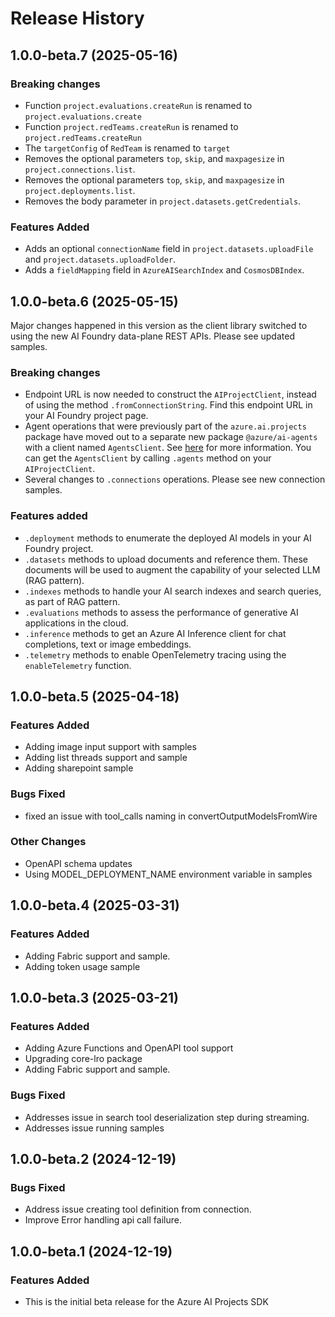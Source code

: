 # Release History

## 1.0.0-beta.7 (2025-05-16)

### Breaking changes

- Function `project.evaluations.createRun` is renamed to `project.evaluations.create`
- Function `project.redTeams.createRun` is renamed to `project.redTeams.createRun`
- The `targetConfig` of `RedTeam` is renamed to `target`
- Removes the optional parameters `top`, `skip`, and `maxpagesize` in `project.connections.list`.
- Removes the optional parameters `top`, `skip`, and `maxpagesize` in `project.deployments.list`.
- Removes the body parameter in `project.datasets.getCredentials`.

### Features Added

- Adds an optional `connectionName` field in `project.datasets.uploadFile` and `project.datasets.uploadFolder`.
- Adds a `fieldMapping` field in `AzureAISearchIndex` and `CosmosDBIndex`.

## 1.0.0-beta.6 (2025-05-15)

Major changes happened in this version as the client library switched to using the new AI Foundry data-plane REST APIs.
Please see updated samples.

### Breaking changes

- Endpoint URL is now needed to construct the `AIProjectClient`, instead of using the method
  `.fromConnectionString`. Find this endpoint URL in your AI Foundry project page.
- Agent operations that were previously part of the `azure.ai.projects` package have moved out to a separate new package
  `@azure/ai-agents` with a client named `AgentsClient`. See [here](https://www.npmjs.com/package/@azure/ai-agents) for more information. You can get the `AgentsClient` by calling `.agents` method on your `AIProjectClient`.
- Several changes to `.connections` operations. Please see new connection samples.

### Features added

- `.deployment` methods to enumerate the deployed AI models in your AI Foundry project.
- `.datasets` methods to upload documents and reference them. These documents will be used to augment the capability
  of your selected LLM (RAG pattern).
- `.indexes` methods to handle your AI search indexes and search queries, as part of RAG pattern.
- `.evaluations` methods to assess the performance of generative AI applications in the cloud.
- `.inference` methods to get an Azure AI Inference client for chat completions, text or image embeddings.
- `.telemetry` methods to enable OpenTelemetry tracing using the `enableTelemetry` function.

## 1.0.0-beta.5 (2025-04-18)

### Features Added

- Adding image input support with samples
- Adding list threads support and sample
- Adding sharepoint sample

### Bugs Fixed

- fixed an issue with tool_calls naming in convertOutputModelsFromWire

### Other Changes

- OpenAPI schema updates
- Using MODEL_DEPLOYMENT_NAME environment variable in samples

## 1.0.0-beta.4 (2025-03-31)

### Features Added

- Adding Fabric support and sample.
- Adding token usage sample

## 1.0.0-beta.3 (2025-03-21)

### Features Added

- Adding Azure Functions and OpenAPI tool support
- Upgrading core-lro package
- Adding Fabric support and sample.

### Bugs Fixed

- Addresses issue in search tool deserialization step during streaming.
- Addresses issue running samples

## 1.0.0-beta.2 (2024-12-19)

### Bugs Fixed

- Address issue creating tool definition from connection.
- Improve Error handling api call failure.

## 1.0.0-beta.1 (2024-12-19)

### Features Added

- This is the initial beta release for the Azure AI Projects SDK
